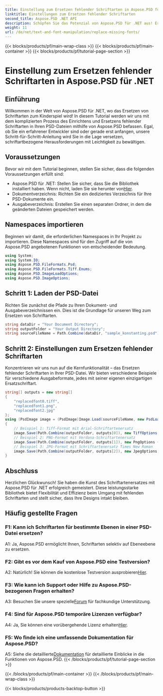 ```yaml
---
title: Einstellung zum Ersetzen fehlender Schriftarten in Aspose.PSD für .NET
linktitle: Einstellungen zum Ersetzen fehlender Schriftarten
second_title: Aspose.PSD .NET API
description: Schöpfen Sie das Potenzial von Aspose.PSD für .NET aus! Erfahren Sie mit unserer Schritt-für-Schritt-Anleitung, wie Sie fehlende Schriftarten nahtlos ersetzen. Verbessern Sie Ihr Design noch heute.
weight: 11
url: /de/net/text-and-font-manipulation/replace-missing-fonts/
---
```


{{< blocks/products/pf/main-wrap-class >}}
{{< blocks/products/pf/main-container >}}
{{< blocks/products/pf/tutorial-page-section >}}

# Einstellung zum Ersetzen fehlender Schriftarten in Aspose.PSD für .NET

## Einführung
Willkommen in der Welt von Aspose.PSD für .NET, wo das Ersetzen von Schriftarten zum Kinderspiel wird! In diesem Tutorial werden wir uns mit dem komplizierten Prozess des Einrichtens und Ersetzens fehlender Schriftarten in Ihren PSD-Dateien mithilfe von Aspose.PSD befassen. Egal, ob Sie ein erfahrener Entwickler sind oder gerade erst anfangen, unsere Schritt-für-Schritt-Anleitung wird Sie in die Lage versetzen, schriftartbezogene Herausforderungen mit Leichtigkeit zu bewältigen.
## Voraussetzungen
Bevor wir mit dem Tutorial beginnen, stellen Sie sicher, dass die folgenden Voraussetzungen erfüllt sind:
-  Aspose.PSD für .NET: Stellen Sie sicher, dass Sie die Bibliothek installiert haben. Wenn nicht, laden Sie sie herunter von[Hier](https://releases.aspose.com/psd/net/).
- Dokumentverzeichnis: Richten Sie ein dediziertes Verzeichnis für Ihre PSD-Dokumente ein.
- Ausgabeverzeichnis: Erstellen Sie einen separaten Ordner, in dem die geänderten Dateien gespeichert werden.
## Namespaces importieren
Beginnen wir damit, die erforderlichen Namespaces in Ihr Projekt zu importieren. Diese Namespaces sind für den Zugriff auf die von Aspose.PSD angebotenen Funktionen von entscheidender Bedeutung.
```csharp
using System;
using System.IO;
using Aspose.PSD.FileFormats.Psd;
using Aspose.PSD.FileFormats.Tiff.Enums;
using Aspose.PSD.ImageLoadOptions;
using Aspose.PSD.ImageOptions;
```
## Schritt 1: Laden der PSD-Datei
Richten Sie zunächst die Pfade zu Ihren Dokument- und Ausgabeverzeichnissen ein. Dies ist die Grundlage für unseren Weg zum Ersetzen von Schriftarten.
```csharp
string dataDir = "Your Document Directory";
string outputFolder = "Your Output Directory";
string sourceFileName = Path.Combine(dataDir, "sample_konstanting.psd");
```
## Schritt 2: Einstellungen zum Ersetzen fehlender Schriftarten
Konzentrieren wir uns nun auf die Kernfunktionalität – das Ersetzen fehlender Schriftarten in Ihrer PSD-Datei. Wir bieten verschiedene Beispiele für verschiedene Ausgabeformate, jedes mit seiner eigenen einzigartigen Ersatzschriftart.
```csharp
string[] outputs = new string[]
{
    "replacedfont0.tiff",
    "replacedfont1.png",
    "replacedfont2.jpg"
};
using (PsdImage image = (PsdImage)Image.Load(sourceFileName, new PsdLoadOptions()))
{
    // Beispiel 1: Tiff-Format mit Arial-Schriftartenersatz
    image.Save(Path.Combine(outputFolder, outputs[0]), new TiffOptions(TiffExpectedFormat.TiffJpegRgb) { DefaultReplacementFont = "Arial" });
    // Beispiel 2: PNG-Format mit Verdana-Schriftartenersatz
    image.Save(Path.Combine(outputFolder, outputs[1]), new PngOptions { DefaultReplacementFont = "Verdana" });
    // Beispiel 3: JPG-Format mit Schriftartenersatz Times New Roman
    image.Save(Path.Combine(outputFolder, outputs[2]), new JpegOptions { DefaultReplacementFont = "Times New Roman" });
}
```
## Abschluss

Herzlichen Glückwunsch! Sie haben die Kunst des Schriftartenersatzes mit Aspose.PSD für .NET erfolgreich gemeistert. Diese leistungsstarke Bibliothek bietet Flexibilität und Effizienz beim Umgang mit fehlenden Schriftarten und stellt sicher, dass Ihre Designs intakt bleiben.

## Häufig gestellte Fragen

### F1: Kann ich Schriftarten für bestimmte Ebenen in einer PSD-Datei ersetzen?

A1: Ja, Aspose.PSD ermöglicht Ihnen, Schriftarten selektiv auf Ebeneebene zu ersetzen.

### F2: Gibt es vor dem Kauf von Aspose.PSD eine Testversion?

 A2: Natürlich! Sie können die kostenlose Testversion ausprobieren[Hier](https://releases.aspose.com/).

### F3: Wie kann ich Support oder Hilfe zu Aspose.PSD-bezogenen Fragen erhalten?

 A3: Besuchen Sie unsere spezielle[Forum](https://forum.aspose.com/c/psd/34) für fachkundige Unterstützung.

### F4: Sind für Aspose.PSD temporäre Lizenzen verfügbar?

 A4: Ja, Sie können eine vorübergehende Lizenz erhalten[Hier](https://purchase.aspose.com/temporary-license/).

### F5: Wo finde ich eine umfassende Dokumentation für Aspose.PSD?

 A5: Siehe die detaillierte[Dokumentation](https://reference.aspose.com/psd/net/) für detaillierte Einblicke in die Funktionen von Aspose.PSD.
{{< /blocks/products/pf/tutorial-page-section >}}

{{< /blocks/products/pf/main-container >}}
{{< /blocks/products/pf/main-wrap-class >}}

{{< blocks/products/products-backtop-button >}}
